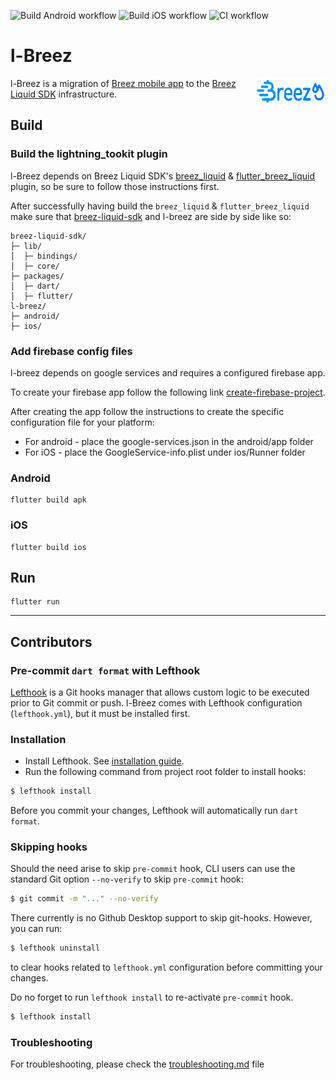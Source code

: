 ![Build Android workflow](https://github.com/breez/l-breez/actions/workflows/build-android.yml/badge.svg)
![Build iOS workflow](https://github.com/breez/l-breez/actions/workflows/build-ios.yml/badge.svg)
![CI workflow](https://github.com/breez/l-breez/actions/workflows/CI.yml/badge.svg)

# l-Breez

<img align="right" width="112" height="42" title="Breez logo"
src="./src/images/liquid-logo-color.svg">

l-Breez is a migration of [Breez mobile app](https://github.com/breez/breezmobile) to
the [Breez Liquid SDK](https://github.com/breez/breez-liquid-sdk) infrastructure.

## Build

### Build the lightning_tookit plugin

l-Breez depends on Breez Liquid SDK's [breez_liquid](https://github.com/breez/breez-liquid-sdk/tree/main/packages/dart) & [flutter_breez_liquid](https://github.com/breez/breez-liquid-sdk/tree/main/packages/flutter) plugin,
so be sure to follow those instructions first.

After successfully having build the `breez_liquid` & `flutter_breez_liquid` make sure that [breez-liquid-sdk](https://github.com/breez/breez-liquid-sdk)
and l-breez are side by side like so:

```
breez-liquid-sdk/
├─ lib/
│  ├─ bindings/
│  ├─ core/
├─ packages/
│  ├─ dart/
│  ├─ flutter/
l-breez/
├─ android/
├─ ios/

```

### Add firebase config files
l-breez depends on google services and requires a configured firebase app.

To create your firebase app follow the following link
[create-firebase-project](https://firebase.google.com/docs/android/setup#create-firebase-project).

After creating the app follow the instructions to create the specific
configuration file for your platform:
* For android - place the google-services.json in the android/app folder
* For iOS - place the GoogleService-info.plist under ios/Runner folder

### Android

```
flutter build apk
```

### iOS

```
flutter build ios
```

## Run

```
flutter run
```

___

## Contributors

### Pre-commit `dart format` with Lefthook

[Lefthook](https://github.com/evilmartians/lefthook) is a Git hooks manager that allows custom logic to be
executed prior to Git commit or push. l-Breez comes with Lefthook configuration (`lefthook.yml`), but it must
be installed first.

### Installation

- Install Lefthook.
  See [installation guide](https://github.com/evilmartians/lefthook/blob/master/docs/install.md).
- Run the following command from project root folder to install hooks:

```sh
$ lefthook install
```

Before you commit your changes, Lefthook will automatically run `dart format`.

### Skipping hooks

Should the need arise to skip `pre-commit` hook, CLI users can use the standard Git option `--no-verify` to skip `pre-commit` hook:

```sh
$ git commit -m "..." --no-verify
```

There currently is no Github Desktop support to skip git-hooks. However, you can run:
```sh
$ lefthook uninstall
```
to clear hooks related to `lefthook.yml` configuration before committing your changes.

Do no forget to run `lefthook install` to re-activate `pre-commit` hook.

```sh
$ lefthook install
```

### Troubleshooting
For troubleshooting, please check the [troubleshooting.md](troubleshooting.md) file